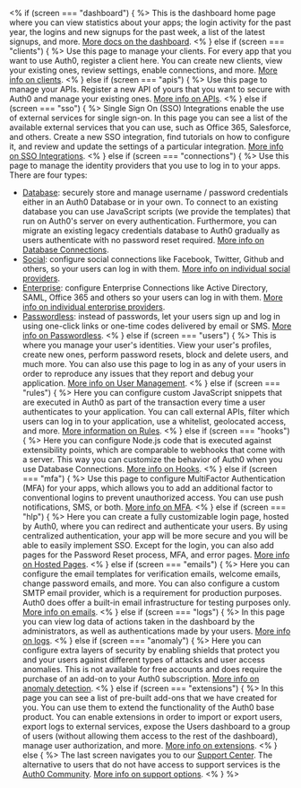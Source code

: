 <% if (screen === "dashboard") { %>
  This is the dashboard home page where you can view statistics about your apps; the login activity for the past year, the logins and new signups for the past week, a list of the latest signups, and more.
  [More docs on the dashboard](/dashboard).
<% } else if (screen === "clients") { %>
  Use this page to manage your clients. For every app that you want to use Auth0, register a client here. You can create new clients, view your existing ones, review settings, enable connections, and more.
  [More info on clients](/clients).
<% } else if (screen === "apis") { %>
  Use this page to manage your APIs. Register a new API of yours that you want to secure with Auth0 and manage your existing ones.
  [More info on APIs](/apis).
<% } else if (screen === "sso") { %>
  Single Sign On (SSO) Integrations enable the use of external services for single sign-on. In this page you can see a list of the available external services that you can use, such as Office 365, Salesforce, and others. Create a new SSO integration, find tutorials on how to configure it, and review and update the settings of a particular integration.
  [More info on SSO Integrations](/sso/integrations).
<% } else if (screen === "connections") { %>
  Use this page to manage the identity providers that you use to log in to your apps. There are four types:
  - [Database](${manage_url}/#/connections/database): securely store and manage username / password credentials either in an Auth0 Database or in your own. To connect to an existing database you can use JavaScript scripts (we provide the templates) that run on Auth0's server on every authentication. Furthermore, you can migrate an existing legacy credentials database to Auth0 gradually as users authenticate with no password reset required. [More info on Database Connections](/connections/database).
  - [Social](${manage_url}/#/connections/social): configure social connections like Facebook, Twitter, Github and others, so your users can log in with them. [More info on individual social providers](/identityproviders#social).
  - [Enterprise](${manage_url}/#/connections/enterprise): configure Enterprise Connections like Active Directory, SAML, Office 365 and others so your users can log in with them. [More info on individual enterprise providers](/identityproviders#enterprise).
  - [Passwordless](${manage_url}/#/connections/passwordless): instead of passwords, let your users sign up and log in using one-click links or one-time codes delivered by email or SMS. [More info on Passwordless](/connections/passwordless).
<% } else if (screen === "users") { %>
  This is where you manage your user's identities. View your user's profiles, create new ones, perform password resets, block and delete users, and much more. You can also use this page to log in as any of your users in order to reproduce any issues that they report and debug your application. [More info on User Management](/users).
<% } else if (screen === "rules") { %>
  Here you can configure custom JavaScript snippets that are executed in Auth0 as part of the transaction every time a user authenticates to your application. You can call external APIs, filter which users can log in to your application, use a whitelist, geolocated access, and more. [More information on Rules](/rules).
<% } else if (screen === "hooks") { %>
  Here you can configure Node.js code that is executed against extensibility points, which are comparable to webhooks that come with a server. This way you can customize the behavior of Auth0 when you use Database Connections. [More info on Hooks](/hooks).
<% } else if (screen === "mfa") { %>
  Use this page to configure MultiFactor Authentication (MFA) for your apps, which allows you to add an additional factor to conventional logins to prevent unauthorized access. You can use push notifications, SMS, or both. [More info on MFA](/multifactor-authentication).
<% } else if (screen === "hlp") { %>
  Here you can create a fully customizable login page, hosted by Auth0, where you can redirect and authenticate your users. By using centralized authentication, your app will be more secure and you will be able to easily implement SSO. Except for the login, you can also add pages for the Password Reset process, MFA, and error pages. [More info on Hosted Pages](/hosted-pages).
<% } else if (screen === "emails") { %>
  Here you can configure the email templates for verification emails, welcome emails, change password emails, and more. You can also configure a custom SMTP email provider, which is a requirement for production purposes. Auth0 does offer a built-in email infrastructure for testing purposes only. [More info on emails](/email).
<% } else if (screen === "logs") { %>
  In this page you can view log data of actions taken in the dashboard by the administrators, as well as authentications made by your users. [More info on logs](/logs).
<% } else if (screen === "anomaly") { %>
  Here you can configure extra layers of security by enabling shields​ that protect you and your users against different types of attacks and user access anomalies. This is not available for free accounts and does require the purchase of an add-on to your Auth0 subscription. [More info on anomaly detection](/anomaly-detection).
<% } else if (screen === "extensions") { %>
  In this page you can see a list of pre-built add-ons that we have created for you. You can use them to extend the functionality of the Auth0 base product. You can enable extensions in order to import or export users, export logs to external services, expose the Users dashboard to a group of users (without allowing them access to the rest of the dashboard), manage user authorization, and more. [More info on extensions](/extensions).
<% } else { %>
  The last screen navigates you to our [Support Center](${env.DOMAIN_URL_SUPPORT}). The alternative to users that do not have access to support services is the [Auth0 Community](https://community.auth0.com/). [More info on support options](/support).
<% } %>
